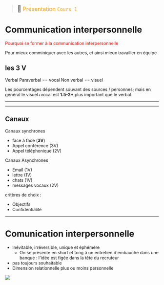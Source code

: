 > <span style="font-size: 1.5em">📖</span> <span style="color: orange; font-size: 1.3em;">Présentation `Cours 1`</span>



# Communication interpersonnelle

<span style="color: red">Pourquoi se former à la communication interpersonnelle</span> 

Pour mieux comminiquer avec les autres, et ainsi mieux travailler en équipe

## les 3 V
Verbal
Paraverbal == vocal
Non verbal == visuel

Les pourcentages dépendent souvant des sources / personnes; mais en général le visuel+vocal est **1.5-2\*** plus important que le verbal


------------------------------
------------------------------


## Canaux

Canaux synchrones
- face à face   (**3V**)
- Appel conférence (3V)
- Appel téléphonique (2V)

Canaux Asynchrones
- Email (1V)
- lettre (1V)
- chats (1V)
- messages vocaux (2V)

critères de choix :
 - Objectifs
 - Confidentialité

----

# Comunication interpersonnelle

- Inévitable, irréversible, unique et éphémère
  - On se présente en short et tong à un entretien d'embauche dans une banque : l'idée est figée dans la tête du recruteur
- pas toujours souhaitable
- Dimension relationnelle plus ou moins personnelle

![](Screen/2022-10-21-11-26-12.png)